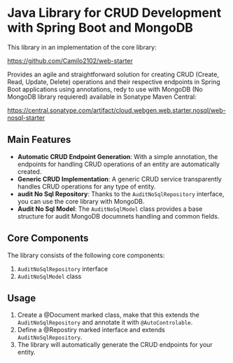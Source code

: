 # Java Library for CRUD Development with Spring Boot and MongoDB

This library in an implementation of the core library:

https://github.com/Camilo2102/web-starter

Provides an agile and straightforward solution for creating CRUD (Create, Read, Update, Delete) operations and their respective endpoints in Spring Boot applications using annotations, redy to use with MongoDB (No MongoDB library requiered) available in Sonatype Maven Central:

https://central.sonatype.com/artifact/cloud.webgen.web.starter.nosql/web-nosql-starter

## Main Features

- **Automatic CRUD Endpoint Generation**: With a simple annotation, the endpoints for handling CRUD operations of an entity are automatically created.
- **Generic CRUD Implementation**: A generic CRUD service transparently handles CRUD operations for any type of entity.
- **audit No Sql Repository**: Thanks to the `AuditNoSqlRepository` interface, you can use the core library with MongoDB.
- **Audit No Sql Model**: The `AuditNoSqlModel` class provides a base structure for audit MongoDB documnets handling and common fields.

## Core Components

The library consists of the following core components:

1. `AuditNoSqlRepository` interface
2. `AuditNoSqlModel` class

## Usage

1. Create a @Document marked class, make that this extends the `AuditNoSqlRepository` and annotate it with `@AutoControlable`.
2. Define a @Repostiry marked interface and extends `AuditNoSqlRepository`.
3. The library will automatically generate the CRUD endpoints for your entity.
